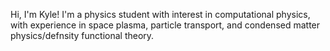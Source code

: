 Hi, I'm Kyle! I'm a physics student with interest in computational physics, with experience in space plasma, particle transport, and condensed matter physics/defnsity functional theory.
